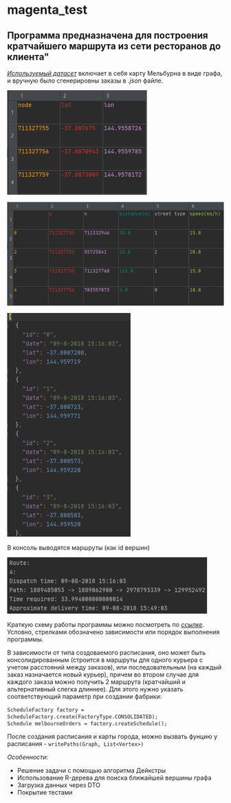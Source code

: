 # magenta_test

**Программа предназначена для построения кратчайшего маршрута из сети ресторанов до клиента"**
---
[*Используемый датасет*](https://www.kaggle.com/jianhanma/melbourne-restaurant-food-delivery-data) включает в себя карту Мельбурна в виде графа, и вручную было сгенерировны заказы
в *.json* файле.

![Вершины графа](src/main/resources/pictures/1.png)

![Ребра графа](src/main/resources/pictures/2.png)

![Заказы](src/main/resources/pictures/3.png)

В консоль выводятся маршруты (как id вершин)

![Вывод в консоль](src/main/resources/pictures/4.png)

Краткую схему работы программы можно посмотреть по [*ссылке*](https://lucid.app/lucidchart/invitations/accept/inv_490eefa2-3ef3-4faf-92d5-82954a16f11e?viewport_loc=-3004%2C-373%2C5229%2C2511%2C0_0). Условно, стрелками обозначено зависимости или порядок выполнения программы.

В зависимости от типа создоваемого расписания, оно может быть консолидированным (строится в маршруты для одного курьера с учетом расстояний между заказов), или последовательным 
(на каждый заказ назначается новый курьер), причем во втором случае для каждого заказа можно получить 2 маршрута (кратчайший и альтернативный слегка длиннее). Для этого нужно 
указать соответствующий параметр при создании фабрики: 

```{Java} 
ScheduleFactory factory = ScheduleFactory.create(FactoryType.CONSOLIDATED);
Schedule melbourneOrders = factory.createSchedule();
```

После создания расписания и карты города, можно вызвать фунцию у расписания - `writePaths(Graph, List<Vertex>)`

*Особенности:*
* Решение задачи с помощью алгоритма Дейкстры
* Использование R-дерева для поиска ближайшей вершины графа
* Загрузка данных через DTO
* Покрытие тестами
